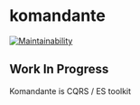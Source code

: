 # komandante

[![Maintainability](https://api.codeclimate.com/v1/badges/f6f81a8ab5b6b1070f33/maintainability)](https://codeclimate.com/github/hasanozgan/komandante/maintainability)

## Work In Progress

Komandante is CQRS / ES toolkit


